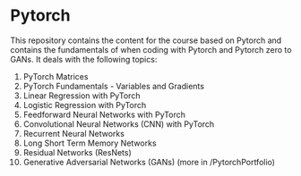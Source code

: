 # Pytorch

This repository contains the content for the course based on Pytorch and contains the fundamentals of when coding with Pytorch and Pytorch zero to GANs. It deals with the following topics: 
1. PyTorch Matrices
2. PyTorch Fundamentals - Variables and Gradients
3. Linear Regression with PyTorch
4. Logistic Regression with PyTorch
5. Feedforward Neural Networks with PyTorch
6. Convolutional Neural Networks (CNN) with PyTorch
7. Recurrent Neural Networks
8. Long Short Term Memory Networks
9. Residual Networks (ResNets)
10. Generative Adversarial Networks (GANs) (more in /PytorchPortfolio)

